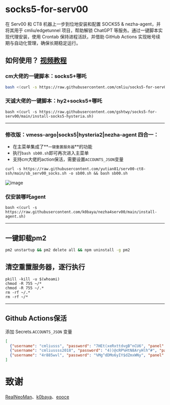 # socks5-for-serv00
在 Serv00 和 CT8 机器上一步到位地安装和配置 SOCKS5 & nezha-agent，并将其用于 cmliu/edgetunnel 项目，帮助解锁 ChatGPT 等服务。通过一键脚本实现代理安装，使用 Crontab 保持进程活跃，并借助 GitHub Actions 实现帐号续期与自动化管理，确保长期稳定运行。

## 如何使用？ [视频教程](https://youtu.be/L6gPyyD3dUw)

### cm大佬的一键脚本：socks5+哪吒
```bash
bash <(curl -s https://raw.githubusercontent.com/cmliu/socks5-for-serv00/main/install-socks5.sh)
```
### 天诚大佬的一键脚本：hy2+socks5+哪吒
```
bash <(curl -s https://raw.githubusercontent.com/gshtwy/socks5-for-serv00/main/install-socks5-hysteria.sh)
```

----

### 修改版：vmess-argo|socks5|hysteria2|nezha-agent 四合一：
- 在主菜单集成了**`一键重置服务器`**的功能  
- 执行`bash sb00.sh`即可再次进入主菜单
- 支持cm大佬的action保活，需要设置`ACCOUNTS_JSON`变量
```
curl -s https://raw.githubusercontent.com/yutian81/serv00-ct8-ssh/main/sb_serv00_socks.sh -o sb00.sh && bash sb00.sh
```
![image](https://github.com/user-attachments/assets/1660fa1b-5109-43b0-be9e-d4e2c0b03cea)


### 仅安装哪吒agent
```
bash <(curl -s https://raw.githubusercontent.com/k0baya/nezha4serv00/main/install-agent.sh)
```

----

## 一键卸载pm2
```bash
pm2 unstartup && pm2 delete all && npm uninstall -g pm2
```
## 清空重置服务器，逐行执行
```
pkill -kill -u $(whoami)
chmod -R 755 ~/*
chmod -R 755 ~/.*
rm -rf ~/.*
rm -rf ~/*
```
----

## Github Actions保活
添加 Secrets.`ACCOUNTS_JSON` 变量
```json
[
  {"username": "cmliusss", "password": "7HEt(xeRxttdvgB^nCU6", "panel": "panel4.serv00.com", "ssh": "s4.serv00.com"},
  {"username": "cmliussss2018", "password": "4))@cRP%HtN8AryHlh^#", "panel": "panel7.serv00.com", "ssh": "s7.serv00.com"},
  {"username": "4r885wvl", "password": "%Mg^dDMo6yIY$dZmxWNy", "panel": "panel.ct8.pl", "ssh": "s1.ct8.pl"}
]
```

# 致谢
[RealNeoMan](https://github.com/Neomanbeta/ct8socks)、[k0baya](https://github.com/k0baya/nezha4serv00)、[eooce](https://github.com/eooce)
